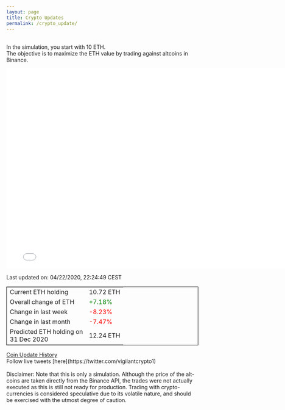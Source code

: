 ```yaml
---
layout: page
title: Crypto Updates
permalink: /crypto_update/
---
```

<br>In the simulation, you start with 10 ETH.<br>The objective is to maximize the ETH value by trading against altcoins 
in Binance.

<iframe width="775" height="525" frameborder="0" scrolling="no" src="//plotly.com/~vikramaditya91/109.embed"></iframe>

Last updated on: 04/22/2020, 22:24:49 CEST 
<table style="border:1px solid black;margin-left:auto;margin-right:auto;">
	<tbody>
	<tr>
		<td>Current ETH holding</td>
		<td>     10.72 ETH</td>
	</tr>
	<tr>
		<td>Overall change of ETH</td>
		<td><font color="green">+7.18%</font></td>
	</tr>
	<tr>
		<td>Change in last week</td>
		<td><font color="red">-8.23%</font></td>
	</tr>
	<tr>
		<td>Change in last month</td>
		<td><font color="red">-7.47%</font></td>
	</tr>
    <tr>
		<td>Predicted ETH holding on<br>31 Dec 2020</td>
		<td>     12.24 ETH</td>
	</tr>
	</tbody>
</table>
<a href="{{ site.baseurl }}/crypto_history">Coin Update History</a>
<br>
Follow live tweets [here](https://twitter.com/vigilantcrypto1)
<br>
<br>
Disclaimer:
Note that this is only a simulation. Although the price of the alt-coins are taken directly from the Binance API, the trades were not actually executed as this is still not ready for production.
Trading with crypto-currencies is considered speculative due to its volatile nature, and should be exercised with the utmost degree of caution.